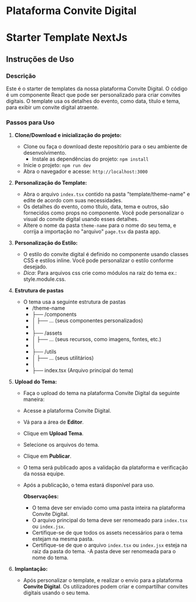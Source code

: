 # Plataforma Convite Digital

# Starter Template NextJs

## Instruções de Uso

### Descrição

Este é o starter de templates da nossa plataforma Convite Digital. O código é um componente React que pode ser personalizado para criar convites digitais. O template usa os detalhes do evento, como data, título e tema, para exibir um convite digital atraente.

### Passos para Uso

1. **Clone/Download e inicialização do projeto:**

   - Clone ou faça o download deste repositório para o seu ambiente de desenvolvimento.
     - Instale as dependências do projeto: `npm install`
   - Inicie o projeto: `npm run dev`
   - Abra o navegador e acesse: `http://localhost:3000`

2. **Personalização do Template:**

   - Abra o arquivo `index.tsx` contido na pasta "template/theme-name" e edite de acordo com suas necessidades.
   - Os detalhes do evento, como título, data, tema e outros, são fornecidos como props no componente. Você pode personalizar o visual do convite digital usando esses detalhes.
   - Altere o nome da pasta `theme-name` para o nome do seu tema, e corrija a importação no "arquivo" `page.tsx` da pasta app.

3. **Personalização do Estilo:**
   - O estilo do convite digital é definido no componente usando classes CSS e estilos inline. Você pode personalizar o estilo conforme desejado.
   - *Dica*: Para arquivos css crie como módulos na raiz do tema ex.: style.module.css. 
4. **Estrutura de pastas**
   - O tema usa a seguinte estrutura de pastas
     - /theme-name
     - ├── /components
     - │ ├── ... (seus componentes personalizados)
     - │
     - ├── /assets
     - │ ├── ... (seus recursos, como imagens, fontes, etc.)
     - │
     - ├── /utils
     - │ ├── ... (seus utilitários)
     - │
     - ├── index.tsx (Arquivo principal do tema)

6. **Upload do Tema:**

   - Faça o upload do tema na plataforma Convite Digital da seguinte maneira:
   - Acesse a plataforma Convite Digital.
   - Vá para a área de **Editor**.
   - Clique em **Upload Tema**.
   - Selecione os arquivos do tema.
   - Clique em **Publicar**.
   - O tema será publicado apos a validação da plataforma e verificação da nossa equipe.
   - Após a publicação, o tema estará disponível para uso.

     **Observações:**
     - O tema deve ser enviado como uma pasta inteira na plataforma Convite Digital.
     - O arquivo principal do tema deve ser renomeado para `index.tsx` ou `index.jsx`.
     - Certifique-se de que todos os assets necessários para o tema estejam na mesma pasta.
     - Certifique-se de que o arquivo `index.tsx` ou `index.jsx` esteja na raiz da pasta do tema.
       -A pasta deve ser renomeada para o nome do tema.

7. **Implantação:**
   - Após personalizar o template, e realizar o envio para a plataforma **Convite Digital**. Os utilizadores podem criar e compartilhar convites digitais usando o seu tema.
